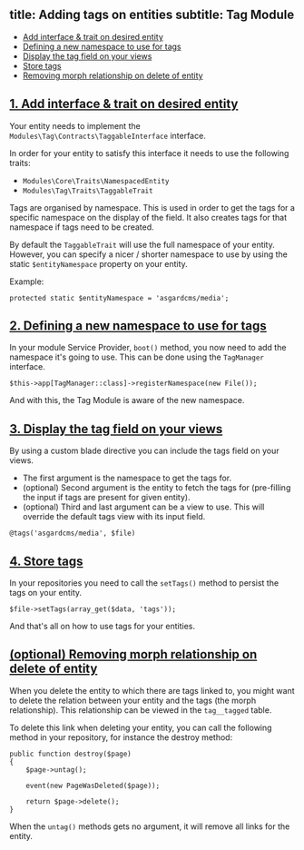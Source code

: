 title: Adding tags on entities
subtitle: Tag Module
-------

- [Add interface & trait on desired entity](#add-interface-trait)
- [Defining a new namespace to use for tags](#define-namespace)
- [Display the tag field on your views](#display-tags)
- [Store tags](#store-tags)
- [Removing morph relationship on delete of entity](#remove-morph-relationship)


## <a name="add-interface-trait" class="anchor" href="#add-interface-trait">1. Add interface & trait on desired entity</a>

Your entity needs to implement the `Modules\Tag\Contracts\TaggableInterface` interface.

In order for your entity to satisfy this interface it needs to use the following traits:

- `Modules\Core\Traits\NamespacedEntity`
- `Modules\Tag\Traits\TaggableTrait`

Tags are organised by namespace. This is used in order to get the tags for a specific namespace on the display of the field. It also creates tags for that namespace if tags need to be created.
 
By default the `TaggableTrait` will use the full namespace of your entity. However, you can specify a nicer / shorter namespace to use by using the static `$entityNamespace` property on your entity.
 
Example:
 
``` .language-php
protected static $entityNamespace = 'asgardcms/media';
```


## <a name="define-namespace" class="anchor" href="#define-namespace">2. Defining a new namespace to use for tags</a>

In your module Service Provider, `boot()` method, you now need to add the namespace it's going to use. This can be done using the `TagManager` interface.

``` .language-php
$this->app[TagManager::class]->registerNamespace(new File());
```

And with this, the Tag Module is aware of the new namespace.


## <a name="display-tags" class="anchor" href="#display-tags">3. Display the tag field on your views</a>


By using a custom blade directive you can include the tags field on your views. 

- The first argument is the namespace to get the tags for.
- (optional) Second argument is the entity to fetch the tags for (pre-filling the input if tags are present for given entity).
- (optional) Third and last argument can be a view to use. This will override the default tags view with its input field.

```` .language-php
@tags('asgardcms/media', $file)
````


## <a name="store-tags" class="anchor" href="#store-tags">4. Store tags</a>


In your repositories you need to call the `setTags()` method to persist the tags on your entity.

``` .language-php
$file->setTags(array_get($data, 'tags'));
```

And that's all on how to use tags for your entities.


## <a name="remove-morph-relationship" class="anchor" href="#remove-morph-relationship">(optional) Removing morph relationship on delete of entity</a>

When you delete the entity to which there are tags linked to, you might want to delete the relation between your entity and the tags (the morph relationship). This relationship can be viewed in the `tag__tagged` table.

To delete this link when deleting your entity, you can call the following method in your repository, for instance the destroy method:

```.language-php
public function destroy($page)
{
    $page->untag();

    event(new PageWasDeleted($page));

    return $page->delete();
}
```

When the `untag()` methods gets no argument, it will remove all links for the entity.
